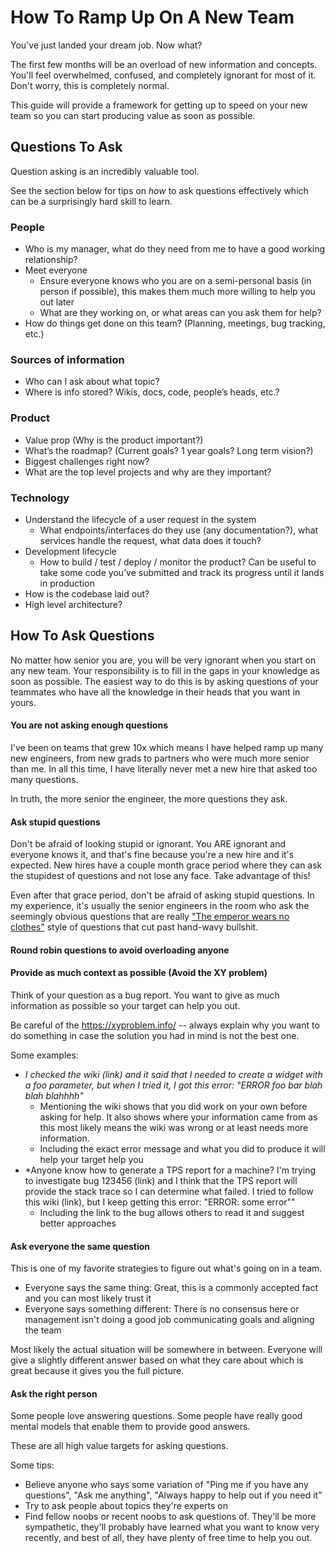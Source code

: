 # How To Ramp Up On A New Team

You've just landed your dream job. Now what?

The first few months will be an overload of new information and concepts. You'll feel overwhelmed, confused, and completely ignorant for most of it. Don't worry, this is completely normal. 

This guide will provide a framework for getting up to speed on your new team so you can start producing value as soon as possible.


## Questions To Ask

Question asking is an incredibly valuable tool. 

See the section below for tips on *how* to ask questions effectively which can be a surprisingly hard skill to learn.

### People
 * Who is my manager, what do they need from me to have a good working relationship?
 * Meet everyone
    * Ensure everyone knows who you are on a semi-personal basis (in person if possible), this makes them much more willing to help you out later
    * What are they working on, or what areas can you ask them for help? 
  * How do things get done on this team? (Planning, meetings, bug tracking, etc.)

### Sources of information
  * Who can I ask about what topic?
  * Where is info stored? Wikis, docs, code, people’s heads, etc.?

### Product
  * Value prop (Why is the product important?)
  * What’s the roadmap? (Current goals? 1 year goals? Long term vision?)
  * Biggest challenges right now?
  * What are the top level projects and why are they important?

### Technology
  * Understand the lifecycle of a user request in the system
    * What endpoints/interfaces do they use (any documentation?), what services handle the request, what data does it touch?
  * Development lifecycle
    * How to build / test / deploy / monitor the product? Can be useful to take some code you’ve submitted and track its progress until it lands in production
  * How is the codebase laid out?
  * High level architecture?


## How To Ask Questions

No matter how senior you are, you will be very ignorant when you start on any new team. 
Your responsibility is to fill in the gaps in your knowledge as soon as possible. 
The easiest way to do this is by asking questions of your teammates who have all the knowledge in their heads that you want in yours.

#### You are not asking enough questions

I've been on teams that grew 10x which means I have helped ramp up many new engineers, from new grads to partners who were much more senior than me.
In all this time, I have literally never met a new hire that asked too many questions.

In truth, the more senior the engineer, the more questions they ask.

#### Ask stupid questions

Don't be afraid of looking stupid or ignorant. You ARE ignorant and everyone knows it, and that's fine because you're a new hire and it's expected. New hires have a couple month grace period where they can ask the stupidest of questions and not lose any face. Take advantage of this!

Even after that grace period, don't be afraid of asking stupid questions. In my experience, it's usually the senior engineers in the room who ask the seemingly obvious questions that are really ["The emperor wears no clothes"](https://www.urbandictionary.com/define.php?term=The%20emperor%20wears%20no%20clothes) style of questions that cut past hand-wavy bullshit.

#### Round robin questions to avoid overloading anyone

#### Provide as much context as possible (Avoid the XY problem)

Think of your question as a bug report. You want to give as much information as possible so your target can help you out.

Be careful of the https://xyproblem.info/ -- always explain why you want to do something in case the solution you had in mind is not the best one.

Some examples:
* *I checked the wiki (link) and it said that I needed to create a widget with a foo parameter, but when I tried it, I got this error: "ERROR foo bar blah blah blahhhh"*
  * Mentioning the wiki shows that you did work on your own before asking for help. It also shows where your information came from as this most likely means the wiki was wrong or at least needs more information.
  * Including the exact error message and what you did to produce it will help your target help you
* *Anyone know how to generate a TPS report for a machine? I'm trying to investigate bug 123456 (link) and I think that the TPS report will provide the stack trace so I can determine what failed. I tried to follow this wiki (link), but I keep getting this error: "ERROR: some error""
  * Including the link to the bug allows others to read it and suggest better approaches

#### Ask everyone the same question

This is one of my favorite strategies to figure out what's going on in a team.

* Everyone says the same thing: Great, this is a commonly accepted fact and you can most likely trust it
* Everyone says something different: There is no consensus here or management isn't doing a good job communicating goals and aligning the team

Most likely the actual situation will be somewhere in between. Everyone will give a slightly different answer based on what they care about which is great because it gives you the full picture.

#### Ask the right person

Some people love answering questions. Some people have really good mental models that enable them to provide good answers.

These are all high value targets for asking questions.

Some tips:
* Believe anyone who says some variation of "Ping me if you have any questions", "Ask me anything", "Always happy to help out if you need it"
* Try to ask people about topics they're experts on
* Find fellow noobs or recent noobs to ask questions of. They'll be more sympathetic, they'll probably have learned what you want to know very recently, and best of all, they have plenty of free time to help you out.


